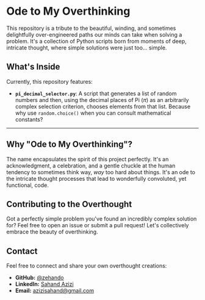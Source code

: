 # Ode to My Overthinking

This repository is a tribute to the beautiful, winding, and sometimes delightfully over-engineered paths our minds can take when solving a problem. It's a collection of Python scripts born from moments of deep, intricate thought, where simple solutions were just too... simple.

## What's Inside

Currently, this repository features:

* **`pi_decimal_selector.py`**: A script that generates a list of random numbers and then, using the decimal places of Pi ($\pi$) as an arbitrarily complex selection criterion, chooses elements from that list. Because why use `random.choice()` when you can consult mathematical constants?

---

## Why "Ode to My Overthinking"?

The name encapsulates the spirit of this project perfectly. It's an acknowledgment, a celebration, and a gentle chuckle at the human tendency to sometimes think way, *way* too hard about things. It's an ode to the intricate thought processes that lead to wonderfully convoluted, yet functional, code.

## Contributing to the Overthought

Got a perfectly simple problem you've found an incredibly complex solution for? Feel free to open an issue or submit a pull request! Let's collectively embrace the beauty of overthinking.

## Contact

Feel free to connect and share your own overthought creations:

* **GitHub:** [@zehando](https://github.com/zehando)
* **LinkedIn:** [Sahand Azizi](https://www.linkedin.com/in/sahandazizi/)
* **Email:** azizisahand@gmail.com
